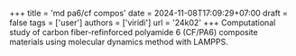 +++
title = 'md pa6/cf compos'
date = 2024-11-08T17:09:29+07:00
draft = false
tags = ['user']
authors = ['viridi']
url = '24k02'
+++
Computational study of carbon fiber-refinforced polyamide 6 (CF/PA6) composite materials using molecular dynamics method with LAMPPS.

<!--more-->

